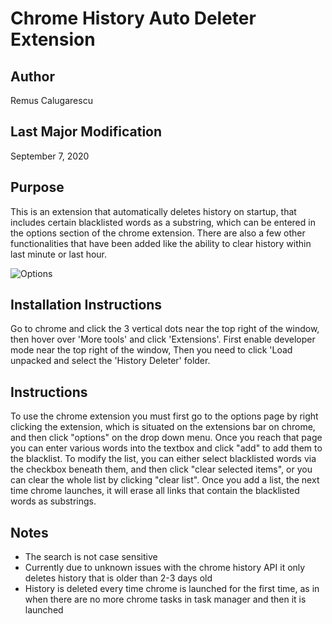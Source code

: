 # Chrome History Auto Deleter Extension

## Author
Remus Calugarescu

## Last Major Modification
September 7, 2020

## Purpose
This is an extension that automatically deletes history on startup, that includes certain blacklisted words as a substring, which can be entered in the options 
section of the chrome extension. There are also a few other functionalities that have been added like the ability to clear history within last minute or last hour.

![Options](https://i.imgur.com/T4ZTQZy.gif)

## Installation Instructions
Go to chrome and click the 3 vertical dots near the top right of the window, then hover over 'More tools' and click 'Extensions'. First enable developer
mode near the top right of the window, Then you need to click 'Load unpacked and select the 'History Deleter' folder.

## Instructions
To use the chrome extension you must first go to the options page by right clicking the extension, which is situated on the extensions bar on chrome, and then click
"options" on the drop down menu. Once you reach that page you can enter various words into the textbox and click "add" to add them to the blacklist. To modify the list,
you can either select blacklisted words via the checkbox beneath them, and then click "clear selected items", or you can clear the whole list by clicking "clear list".
Once you add a list, the next time chrome launches, it will erase all links that contain the blacklisted words as substrings.

## Notes
- The search is not case sensitive
- Currently due to unknown issues with the chrome history API it only deletes history that is older than 2-3 days old
- History is deleted every time chrome is launched for the first time, as in when there are no more chrome tasks in task manager and then it is launched
